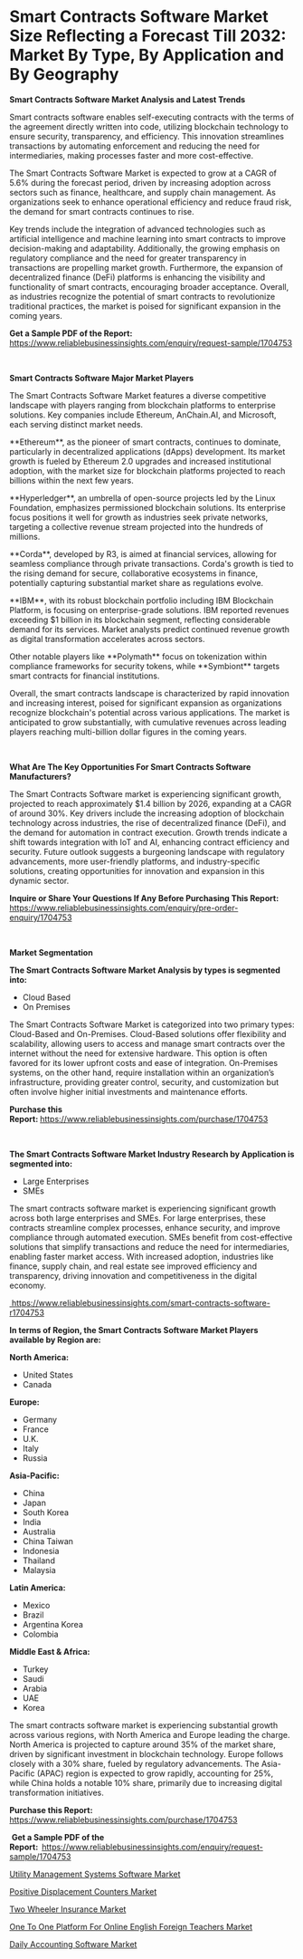 <p><h1>Smart Contracts Software Market Size Reflecting a Forecast Till 2032: Market By Type, By Application and By Geography</h1></p><p><strong>Smart Contracts Software Market Analysis and Latest Trends</strong></p>
<p><p>Smart contracts software enables self-executing contracts with the terms of the agreement directly written into code, utilizing blockchain technology to ensure security, transparency, and efficiency. This innovation streamlines transactions by automating enforcement and reducing the need for intermediaries, making processes faster and more cost-effective.</p><p>The Smart Contracts Software Market is expected to grow at a CAGR of 5.6% during the forecast period, driven by increasing adoption across sectors such as finance, healthcare, and supply chain management. As organizations seek to enhance operational efficiency and reduce fraud risk, the demand for smart contracts continues to rise. </p><p>Key trends include the integration of advanced technologies such as artificial intelligence and machine learning into smart contracts to improve decision-making and adaptability. Additionally, the growing emphasis on regulatory compliance and the need for greater transparency in transactions are propelling market growth. Furthermore, the expansion of decentralized finance (DeFi) platforms is enhancing the visibility and functionality of smart contracts, encouraging broader acceptance. Overall, as industries recognize the potential of smart contracts to revolutionize traditional practices, the market is poised for significant expansion in the coming years.</p></p>
<p><strong>Get a Sample PDF of the Report:&nbsp;</strong> <a href="https://www.reliablebusinessinsights.com/enquiry/request-sample/1704753?utm_campaign=950&utm_medium=2&utm_source=Github&utm_content=ia&utm_term=09012025&utm_id=smart-contracts-software">https://www.reliablebusinessinsights.com/enquiry/request-sample/1704753</a></p>
<p>&nbsp;</p>
<p><strong>Smart Contracts Software Major Market Players</strong></p>
<p><p>The Smart Contracts Software Market features a diverse competitive landscape with players ranging from blockchain platforms to enterprise solutions. Key companies include Ethereum, AnChain.AI, and Microsoft, each serving distinct market needs. </p><p>**Ethereum**, as the pioneer of smart contracts, continues to dominate, particularly in decentralized applications (dApps) development. Its market growth is fueled by Ethereum 2.0 upgrades and increased institutional adoption, with the market size for blockchain platforms projected to reach billions within the next few years.</p><p>**Hyperledger**, an umbrella of open-source projects led by the Linux Foundation, emphasizes permissioned blockchain solutions. Its enterprise focus positions it well for growth as industries seek private networks, targeting a collective revenue stream projected into the hundreds of millions.</p><p>**Corda**, developed by R3, is aimed at financial services, allowing for seamless compliance through private transactions. Corda's growth is tied to the rising demand for secure, collaborative ecosystems in finance, potentially capturing substantial market share as regulations evolve.</p><p>**IBM**, with its robust blockchain portfolio including IBM Blockchain Platform, is focusing on enterprise-grade solutions. IBM reported revenues exceeding $1 billion in its blockchain segment, reflecting considerable demand for its services. Market analysts predict continued revenue growth as digital transformation accelerates across sectors.</p><p>Other notable players like **Polymath** focus on tokenization within compliance frameworks for security tokens, while **Symbiont** targets smart contracts for financial institutions. </p><p>Overall, the smart contracts landscape is characterized by rapid innovation and increasing interest, poised for significant expansion as organizations recognize blockchain's potential across various applications. The market is anticipated to grow substantially, with cumulative revenues across leading players reaching multi-billion dollar figures in the coming years.</p></p>
<p>&nbsp;</p>
<p><strong>What Are The Key Opportunities For Smart Contracts Software Manufacturers?</strong></p>
<p><p>The Smart Contracts Software market is experiencing significant growth, projected to reach approximately $1.4 billion by 2026, expanding at a CAGR of around 30%. Key drivers include the increasing adoption of blockchain technology across industries, the rise of decentralized finance (DeFi), and the demand for automation in contract execution. Growth trends indicate a shift towards integration with IoT and AI, enhancing contract efficiency and security. Future outlook suggests a burgeoning landscape with regulatory advancements, more user-friendly platforms, and industry-specific solutions, creating opportunities for innovation and expansion in this dynamic sector.</p></p>
<p><strong>Inquire or Share Your Questions If Any Before Purchasing This Report:</strong> <a href="https://www.reliablebusinessinsights.com/enquiry/pre-order-enquiry/1704753?utm_campaign=950&utm_medium=2&utm_source=Github&utm_content=ia&utm_term=09012025&utm_id=smart-contracts-software">https://www.reliablebusinessinsights.com/enquiry/pre-order-enquiry/1704753</a></p>
<p>&nbsp;</p>
<p><strong>Market Segmentation</strong></p>
<p><strong>The Smart Contracts Software Market Analysis by types is segmented into:</strong></p>
<p><ul><li>Cloud Based</li><li>On Premises</li></ul></p>
<p><p>The Smart Contracts Software Market is categorized into two primary types: Cloud-Based and On-Premises. Cloud-Based solutions offer flexibility and scalability, allowing users to access and manage smart contracts over the internet without the need for extensive hardware. This option is often favored for its lower upfront costs and ease of integration. On-Premises systems, on the other hand, require installation within an organization’s infrastructure, providing greater control, security, and customization but often involve higher initial investments and maintenance efforts.</p></p>
<p><strong>Purchase this Report:&nbsp;</strong><a href="https://www.reliablebusinessinsights.com/purchase/1704753?utm_campaign=950&utm_medium=2&utm_source=Github&utm_content=ia&utm_term=09012025&utm_id=smart-contracts-software">https://www.reliablebusinessinsights.com/purchase/1704753</a></p>
<p>&nbsp;</p>
<p><strong>The Smart Contracts Software Market Industry Research by Application is segmented into:</strong></p>
<p><ul><li>Large Enterprises</li><li>SMEs</li></ul></p>
<p><p>The smart contracts software market is experiencing significant growth across both large enterprises and SMEs. For large enterprises, these contracts streamline complex processes, enhance security, and improve compliance through automated execution. SMEs benefit from cost-effective solutions that simplify transactions and reduce the need for intermediaries, enabling faster market access. With increased adoption, industries like finance, supply chain, and real estate see improved efficiency and transparency, driving innovation and competitiveness in the digital economy.</p></p>
<p><a href="https://www.reliablebusinessinsights.com/smart-contracts-software-r1704753?utm_campaign=950&utm_medium=2&utm_source=Github&utm_content=ia&utm_term=09012025&utm_id=smart-contracts-software">&nbsp;https://www.reliablebusinessinsights.com/smart-contracts-software-r1704753</a></p>
<p><strong>In terms of Region, the Smart Contracts Software Market Players available by Region are:</strong></p>
<p>
    <p> <strong> North America: </strong>
        <ul>
            <li>United States</li>
            <li>Canada</li>
        </ul>
        </p> 
    <p> <strong> Europe: </strong>
        <ul>
            <li>Germany</li>
            <li>France</li>
            <li>U.K.</li>
            <li>Italy</li>
            <li>Russia</li>
        </ul>
        </p> 
    <p> <strong> Asia-Pacific: </strong>
        <ul>
            <li>China</li>
            <li>Japan</li>
            <li>South Korea</li>
            <li>India</li>
            <li>Australia</li>
            <li>China Taiwan</li>
            <li>Indonesia</li>
            <li>Thailand</li>
            <li>Malaysia</li>
        </ul>
        </p> 
    <p> <strong> Latin America: </strong>
        <ul>
            <li>Mexico</li>
            <li>Brazil</li>
            <li>Argentina Korea</li>
            <li>Colombia</li>
        </ul>
        </p> 
    <p> <strong> Middle East & Africa: </strong>
        <ul>
            <li>Turkey</li>
            <li>Saudi</li>
            <li>Arabia</li>
            <li>UAE</li>
            <li>Korea</li>
        </ul>
    </p>
    </p>
<p><p>The smart contracts software market is experiencing substantial growth across various regions, with North America and Europe leading the charge. North America is projected to capture around 35% of the market share, driven by significant investment in blockchain technology. Europe follows closely with a 30% share, fueled by regulatory advancements. The Asia-Pacific (APAC) region is expected to grow rapidly, accounting for 25%, while China holds a notable 10% share, primarily due to increasing digital transformation initiatives.</p></p>
<p><strong>Purchase this Report: </strong><a href="https://www.reliablebusinessinsights.com/purchase/1704753?utm_campaign=950&utm_medium=2&utm_source=Github&utm_content=ia&utm_term=09012025&utm_id=smart-contracts-software">https://www.reliablebusinessinsights.com/purchase/1704753</a></p>
<p>&nbsp;<strong>Get a Sample PDF of the Report:&nbsp;&nbsp;</strong><a href="https://www.reliablebusinessinsights.com/enquiry/request-sample/1704753?utm_campaign=950&utm_medium=2&utm_source=Github&utm_content=ia&utm_term=09012025&utm_id=smart-contracts-software">https://www.reliablebusinessinsights.com/enquiry/request-sample/1704753</a></p>
<p><strong></strong></p>
<p><p><a href="https://github.com/lashaunm5st/Market-Research-Report-List-1/blob/main/utility-management-systems-software-market.md?utm_campaign=950&utm_medium=2&utm_source=Github&utm_content=ia&utm_term=09012025&utm_id=smart-contracts-software">Utility Management Systems Software Market</a></p><p><a href="https://github.com/ElviraLeka1962/Market-Research-Report-List-1/blob/main/positive-displacement-counters-market.md?utm_campaign=950&utm_medium=2&utm_source=Github&utm_content=ia&utm_term=09012025&utm_id=smart-contracts-software">Positive Displacement Counters Market</a></p><p><a href="https://github.com/antonioc6hal/Market-Research-Report-List-1/blob/main/two-wheeler-insurance-market.md?utm_campaign=950&utm_medium=2&utm_source=Github&utm_content=ia&utm_term=09012025&utm_id=smart-contracts-software">Two Wheeler Insurance Market</a></p><p><a href="https://github.com/osbornrdaflalo/Market-Research-Report-List-1/blob/main/one-to-one-platform-for-online-english-foreign-teachers-market.md?utm_campaign=950&utm_medium=2&utm_source=Github&utm_content=ia&utm_term=09012025&utm_id=smart-contracts-software">One To One Platform For Online English Foreign Teachers Market</a></p><p><a href="https://github.com/kimberjam0i/Market-Research-Report-List-1/blob/main/daily-accounting-software-market.md?utm_campaign=950&utm_medium=2&utm_source=Github&utm_content=ia&utm_term=09012025&utm_id=smart-contracts-software">Daily Accounting Software Market</a></p></p>